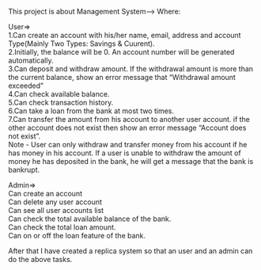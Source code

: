 This project is about Management System-->
Where:

User⇒                                                                                         
1.Can create an account with his/her name, email, address and account Type(Mainly Two Types: Savings & Cuurent).	    
2.Initially, the balance will be 0. An account number will be generated automatically. 									    
3.Can deposit and withdraw amount. If the withdrawal amount is more than the current balance, show an error message that “Withdrawal amount exceeded” 										   
4.Can check available balance.                                                                   
5.Can check transaction history.                                                                  
6.Can take a loan from the bank at most two times.                                    
7.Can transfer the amount from his account to another user account. if the other account does not exist then show an error message “Account does not exist”.                                                                                                
Note - User can only withdraw and transfer money from his account if he has money in his account.
If a user is unable to withdraw the amount of money he has deposited in the bank, he will get a message that the bank is bankrupt.

Admin⇒                                                                                                                              
Can create an account                                                                        
Can delete any user account                                                              
Can see all user accounts list                                                            
Can check the total available balance of the bank.                            
Can check the total loan amount.                                                       
Can on or off the loan feature of the bank.                                        

After that I have created  a replica system so that an user and an admin can do the above tasks. 


